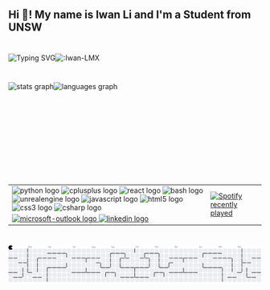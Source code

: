<h2 align="left">Hi 👋! My name is Iwan Li and I'm a Student from UNSW</h2>

###

<br clear="both">

<div align="center" style="display:flex; flex-direction: row">
    <img src="https://readme-typing-svg.demolab.com?font=Delius&size=30&pause=1000&color=B61E97E4&background=FF1E1E00&width=435&lines=Wow!+You+are+my+visitor+number" alt="Typing SVG" />
    <img src="https://count.getloli.com/@:Iwan-LMX?theme=booru-lisu" alt=":Iwan-LMX" />
</div>

###

<br clear="both">
<div align="center" style="display:flex; flex-direction: row">
  <img src="https://github-readme-stats.vercel.app/api?username=Iwan-LMX&hide_title=false&hide_rank=false&show_icons=true&include_all_commits=true&count_private=true&disable_animations=false&theme=dracula&locale=en&hide_border=false" height="150" alt="stats graph"  />
  <img src="https://github-readme-stats.vercel.app/api/top-langs?username=Iwan-LMX&locale=en&hide_title=false&layout=compact&card_width=320&langs_count=5&theme=dracula&hide_border=false" height="150" alt="languages graph"  />
</div>


###
<br clear="both">


<table align="center" style="border: none; border-collapse: collapse;">
 <tr>
    <td>
        <div>
            <img src="https://cdn.jsdelivr.net/gh/devicons/devicon/icons/python/python-original.svg" height="30" alt="python logo"  />
            <img src="https://cdn.jsdelivr.net/gh/devicons/devicon/icons/cplusplus/cplusplus-original.svg" height="30" alt="cplusplus logo"  />
            <img src="https://cdn.jsdelivr.net/gh/devicons/devicon/icons/react/react-original.svg" height="30" alt="react logo"  />
            <img src="https://cdn.jsdelivr.net/gh/devicons/devicon/icons/bash/bash-original.svg" height="30" alt="bash logo"  />
            <img src="https://cdn.jsdelivr.net/gh/devicons/devicon/icons/unrealengine/unrealengine-original.svg" height="30" alt="unrealengine logo"  />
            <img src="https://cdn.jsdelivr.net/gh/devicons/devicon/icons/javascript/javascript-original.svg" height="30" alt="javascript logo"  />
            <img src="https://cdn.jsdelivr.net/gh/devicons/devicon/icons/html5/html5-original.svg" height="30" alt="html5 logo"  />
            <img src="https://cdn.jsdelivr.net/gh/devicons/devicon/icons/css3/css3-original.svg" height="30" alt="css3 logo"  />
            <img src="https://cdn.jsdelivr.net/gh/devicons/devicon/icons/csharp/csharp-original.svg" height="30" alt="csharp logo"  />
        </div>
    </td>
    <td rowspan=2>
        <div>
            <a href="https://open.spotify.com/user/31hsxcfnpcdixgcj7msrdffpzany">
            <img src="https://spotify-recently-played-readme.vercel.app/api?user=31hsxcfnpcdixgcj7msrdffpzany&count=5" alt="Spotify recently played"  />
            </a>
        </div>
    </td>
 </tr>
 <tr>
    <td>
        <!-- <div style="display: flex; flex-direction: column;"> -->
        <div> 
           <a href="iwan.li@outlook.com" target="_blank">
                <img src="https://raw.githubusercontent.com/maurodesouza/profile-readme-generator/master/src/assets/icons/social/microsoft-outlook/default.svg" width="52" height="40" alt="microsoft-outlook logo"/>
            </a>
            <a href="https://www.linkedin.com/in/iwanli/" target="_blank">
                <img src="https://raw.githubusercontent.com/maurodesouza/profile-readme-generator/master/src/assets/icons/social/linkedin/default.svg" width="52" height="40" alt="linkedin logo"  />
            </a>
        </div>
    </td>
 </tr>
</table>





<div>




###

<br clear="both">

<picture>
  <source media="(prefers-color-scheme: dark)" srcset="https://raw.githubusercontent.com/Iwan-LMX/Iwan-LMX/output/pacman-contribution-graph-dark.svg">
  <source media="(prefers-color-scheme: light)" srcset="https://raw.githubusercontent.com/Iwan-LMX/Iwan-LMX/output/pacman-contribution-graph.svg">
  <img alt="pacman contribution graph" src="https://raw.githubusercontent.com/Iwan-LMX/Iwan-LMX/output/pacman-contribution-graph.svg">
</picture>

###
